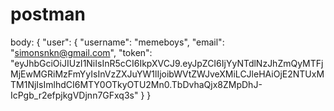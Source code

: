 # postman

body: {
     "user": {
         "username": "memeboys",
         "email": "simonsnkn@gmail.com",
         "token": "eyJhbGciOiJIUzI1NiIsInR5cCI6IkpXVCJ9.eyJpZCI6IjYyNTdlNzJhZmQyMTFjMjEwMGRiMzFmYyIsInVzZXJuYW1lIjoibWVtZWJveXMiLCJleHAiOjE2NTUxMTM1NjIsImlhdCI6MTY0OTkyOTU2Mn0.TbDvhaQjx8ZMpDhJ-IcPgb_r2efpjkgVDjnn7GFxq3s"
    }
}
